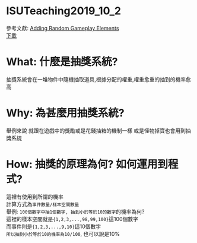 # ISUTeaching2019_10_2
 
參考文獻: [Adding Random Gameplay Elements](https://docs.unity3d.com/Manual/RandomNumbers.html)  
[下載](https://github.com/H3NRILiN/ISUTeaching2019_10_2/archive/v1.0.zip)

# What: 什麼是抽獎系統?
抽獎系統會在一堆物件中隨機抽取道具,根據分配的權重,權重愈重的抽到的機率愈高
  
  
  
# Why: 為甚麼用抽獎系統?
舉例來說
就跟在遊戲中的獎勵或是花錢抽箱的機制一樣
或是怪物掉寶也會用到抽獎系統
  
  
  
# How: 抽獎的原理為何? 如何運用到程式?
這裡有使用到所謂的機率  
計算方式為`事件數量/樣本空間數量`  
舉例: `100個數字中抽1個數字, 抽到小於等於10的數字`的機率為何?  
這裡的樣本空間就是`{1,2,3,...,98,99,100}`這100個數字  
而事件則是`{1,2,3,...,9,10}`這10個數字  
`所以抽到小於等於10的機率為10/100`, 也可以說是10%  




